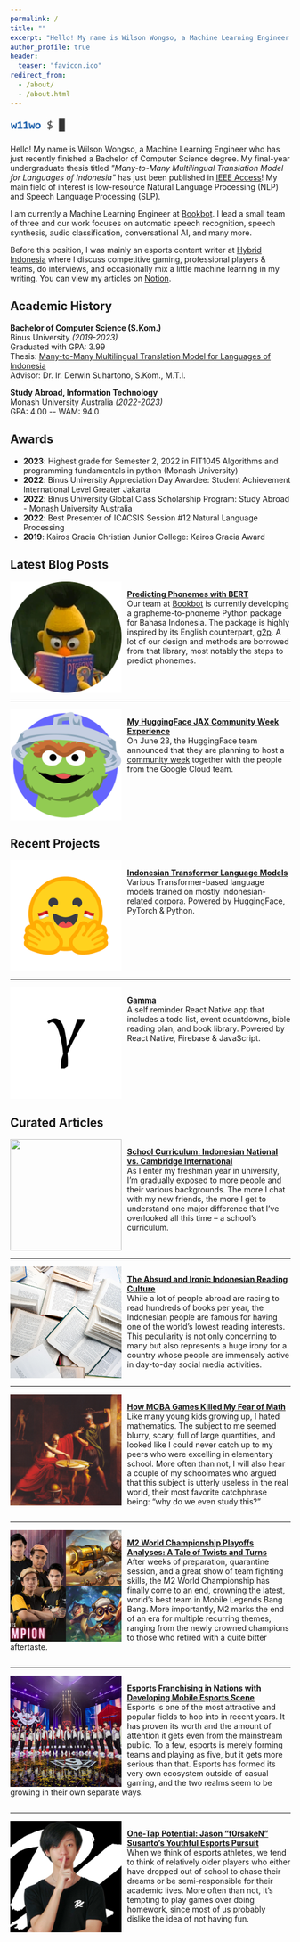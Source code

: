 ```yaml
---
permalink: /
title: ""
excerpt: "Hello! My name is Wilson Wongso, a Machine Learning Engineer!"
author_profile: true
header:
  teaser: "favicon.ico"
redirect_from:
  - /about/
  - /about.html
---
```


![](images/helloworld.gif)

Hello! My name is Wilson Wongso, a Machine Learning Engineer who has just recently finished a Bachelor of Computer Science degree. My final-year undergraduate thesis titled *"Many-to-Many Multilingual Translation Model for Languages of Indonesia"* has just been published in [IEEE Access](https://ieeexplore.ieee.org/document/10230218)! My main field of interest is low-resource Natural Language Processing (NLP) and Speech Language Processing (SLP).

I am currently a Machine Learning Engineer at [Bookbot](https://www.bookbotkids.com/). I lead a small team of three and our work focuses on automatic speech recognition, speech synthesis, audio classification, conversational AI, and many more.

Before this position, I was mainly an esports content writer at [Hybrid Indonesia](https://hybrid.co.id/) where I discuss competitive gaming, professional players & teams, do interviews, and occasionally mix a little machine learning in my writing. You can view my articles on [Notion](https://w11wo.notion.site/ebd6b1a72b364378aaeacbe7732ae2db?v=e3c7bdea1ff64328b9a89d55abe85260).

## Academic History

**Bachelor of Computer Science (S.Kom.)**
<br/>
Binus University *(2019-2023)*
<br/>
Graduated with GPA: 3.99
<br/>
Thesis: <a href="https://ieeexplore.ieee.org/document/10230218">Many-to-Many Multilingual Translation Model for Languages of Indonesia</a>
<br/>
Advisor: Dr. Ir. Derwin Suhartono, S.Kom., M.T.I.

**Study Abroad, Information Technology**
<br/>
Monash University Australia *(2022-2023)*
<br/>
GPA: 4.00 -- WAM: 94.0

## Awards

- **2023**: Highest grade for Semester 2, 2022 in FIT1045 Algorithms and programming fundamentals in python (Monash University)
- **2022**: Binus University Appreciation Day Awardee: Student Achievement International Level Greater Jakarta
- **2022**: Binus University Global Class Scholarship Program: Study Abroad - Monash University Australia
- **2022**: Best Presenter of ICACSIS Session #12 Natural Language Processing
- **2019**: Kairos Gracia Christian Junior College: Kairos Gracia Award

## Latest Blog Posts

<div style="display:inline-block">

<img src="/images/bert-reading.png" style="float:left;width:200px;height:200px;margin-right:10px;object-fit:cover;"/>

<a href="/posts/2022/04/predicting-phonemes-with-bert/" style="font-weight:bold;">Predicting Phonemes with BERT</a>
<br>
Our team at <a href="https://www.bookbotkids.com/">Bookbot</a> is currently developing a grapheme-to-phoneme Python package for Bahasa Indonesia. The package is highly inspired by its English counterpart, <a href="https://github.com/Kyubyong/g2p">g2p</a>. A lot of our design and methods are borrowed from that library, most notably the steps to predict phonemes.

</div>

---

<div style="display:inline-block">

<img src="/images/oscar-face.png" style="float:left;width:200px;height:200px;margin-right:10px;object-fit:cover;"/>

<a href="/posts/2021/07/hf-jax-week/" style="font-weight:bold;">My HuggingFace JAX Community Week Experience</a>
<br>
On June 23, the HuggingFace team announced that they are planning to host a <a href="https://discuss.huggingface.co/t/open-to-the-community-community-week-using-jax-flax-for-nlp-cv/7104">community week</a> together with the people from the Google Cloud team.

</div>

## Recent Projects

<div style="display:inline-block">

<img src="/images/huggingface-logo-ina.png" style="float:left;width:200px;height:200px;margin-right:10px;object-fit:cover;"/>

<a href="https://huggingface.co/w11wo" style="font-weight:bold;">Indonesian Transformer Language Models</a>
<br>
Various Transformer-based language models trained on mostly Indonesian-related corpora. Powered by HuggingFace, PyTorch & Python.

</div>

---

<div style="display:inline-block">

<img src="/images/gamma-logo.png" style="float:left;width:200px;height:200px;margin-right:10px;object-fit:cover;"/>

<a href="https://github.com/w11wo/gamma" style="font-weight:bold;">Gamma</a>
<br>
A self reminder React Native app that includes a todo list, event countdowns, bible reading plan, and book library. Powered by React Native, Firebase & JavaScript.

</div>

## Curated Articles

<div style="display:inline-block">

<img src="/images/school-curriculum.png" style="float:left;width:200px;height:200px;margin-right:10px;object-fit:cover;"/>

<a href="https://zilbest.com/education/school-curriculum/" style="font-weight:bold;">School Curriculum: Indonesian National vs. Cambridge International</a>
<br>
As I enter my freshman year in university, I’m gradually exposed to more people and their various backgrounds. The more I chat with my new friends, the more I get to understand one major difference that I’ve overlooked all this time – a school’s curriculum.

</div>

---

<div style="display:inline-block">

<img src="/images/reading-books.jpeg" style="float:left;width:200px;height:200px;margin-right:10px;object-fit:cover;"/>

<a href="https://zilbest.com/education/reading-culture/" style="font-weight:bold;">The Absurd and Ironic Indonesian Reading Culture</a>
<br>
While a lot of people abroad are racing to read hundreds of books per year, the Indonesian people are famous for having one of the world’s lowest reading interests. This peculiarity is not only concerning to many but also represents a huge irony for a country whose people are immensely active in day-to-day social media activities.

</div>

---

<div style="display:inline-block">

<img src="/images/math-archimedes.png" style="float:left;width:200px;height:200px;margin-right:10px;object-fit:cover;"/>

<a href="https://zilbest.com/education/moba-games-killed-my-fear-of-math/" style="font-weight:bold;">How MOBA Games Killed My Fear of Math</a>
<br>
Like many young kids growing up, I hated mathematics. The subject to me seemed blurry, scary, full of large quantities, and looked like I could never catch up to my peers who were excelling in elementary school. More often than not, I will also hear a couple of my schoolmates who argued that this subject is utterly useless in the real world, their most favorite catchphrase being: “why do we even study this?”

</div>

---

<div style="display:inline-block">

<img src="/images/mlbb-m2.jpeg" style="float:left;width:200px;height:200px;margin-right:10px;object-fit:cover;"/>

<a href="https://hybrid.co.id/post/m2-world-championship" style="font-weight:bold;">M2 World Championship Playoffs Analyses: A Tale of Twists and Turns</a>
<br>
After weeks of preparation, quarantine session, and a great show of team fighting skills, the M2 World Championship has finally come to an end, crowning the latest, world’s best team in Mobile Legends Bang Bang. More importantly, M2 marks the end of an era for multiple recurring themes, ranging from the newly crowned champions to those who retired with a quite bitter aftertaste.

</div>

---

<div style="display:inline-block">

<img src="/images/esports-franchising.jpeg" style="float:left;width:200px;height:200px;margin-right:10px;object-fit:cover;"/>

<a href="https://hybrid.co.id/post/esports-franchising-in-nations-with-developing-mobile-esports-scene" style="font-weight:bold;">Esports Franchising in Nations with Developing Mobile Esports Scene</a>
<br>
Esports is one of the most attractive and popular fields to hop into in recent years. It has proven its worth and the amount of attention it gets even from the mainstream public. To a few, esports is merely forming teams and playing as five, but it gets more serious than that. Esports has formed its very own ecosystem outside of casual gaming, and the two realms seem to be growing in their own separate ways.

</div>

---

<div style="display:inline-block">

<img src="/images/forsaken-prx.png" style="float:left;width:200px;height:200px;margin-right:10px;object-fit:cover;"/>

<a href="https://hybrid.co.id/post/jason-f0rsaken-susanto" style="font-weight:bold;">One-Tap Potential: Jason “f0rsakeN” Susanto’s Youthful Esports Pursuit</a>
<br>
When we think of esports athletes, we tend to think of relatively older players who either have dropped out of school to chase their dreams or be semi-responsible for their academic lives. More often than not, it’s tempting to play games over doing homework, since most of us probably dislike the idea of not having fun.

</div>
